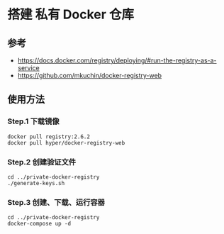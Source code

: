 # 搭建 私有 Docker 仓库

## 参考
- https://docs.docker.com/registry/deploying/#run-the-registry-as-a-service
- https://github.com/mkuchin/docker-registry-web

## 使用方法

### Step.1 下载镜像

```shell
docker pull registry:2.6.2
docker pull hyper/docker-registry-web
```

### Step.2 创建验证文件

```
cd ../private-docker-registry
./generate-keys.sh
```

### Step.3 创建、下载、运行容器

```
cd ../private-docker-registry
docker-compose up -d
```
